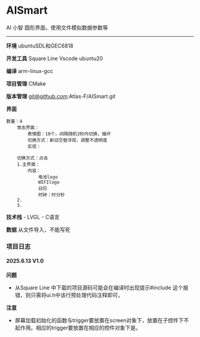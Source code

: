 # AISmart
AI 小智 圆形界面，使用文件模拟数据参数等

***

**环境**
    ubuntuSDL和GEC6818

**开发工具**
    Square Line 
    Vscode
    ubuntu20

**编译**
    arm-linux-gcc

**项目管理**
    CMake

**版本管理**
    git@github.com:Atlas-F/AISmart.git

**界面**

    数量：4
        常态界面：
            表情图：10个，间隔随机3秒内切换，循环
            切换方式：新旧交替浮现，调整不透明度
            实现：
                
        切换方式：点击
        1.主界面：
            内容：
                电池logo
                WIFIlogo
                日历
                时钟：时分秒
        2.
        3.


**技术栈**
    - LVGL
    - C语言

**数据**
    从文件导入，不能写死





### 项目日志

####  2025.6.13  V1.0

**问题**

- 从Square Line 中下载的项目源码可能会在编译时出现提示#include <in18> 这个报错，则只需将ui.h中该行预处理代码注释即可，

**注意**

- 屏幕加载初始化的函数与trigger要放置在screen对象下，放置在子控件下不起作用。相应的trigger要放置在相应的控件对象下是。



